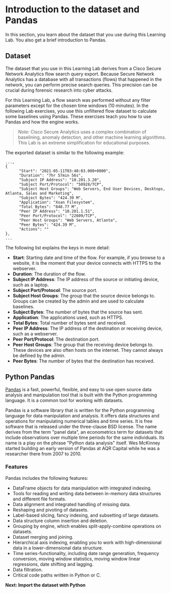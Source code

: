 # Introduction to the dataset and Pandas

In this section, you learn about the dataset that you use during this Learning Lab. You also get a brief introduction to Pandas.

## Dataset

The dataset that you use in this Learning Lab derives from a Cisco Secure Network Analytics flow search query export. Because Secure Network Analytics has a database with all transactions (flows) that happened in the network, you can perform precise search queries. This precision can be crucial during forensic research into cyber attacks.

For this Learning Lab, a flow search was performed without any filter parameters except for the chosen time windows (10 minutes). In the following Lab exercises, you use this unfiltered flow dataset to calculate some baselines using Pandas. These exercises teach you how to use Pandas and how the engine works. 

> *Note*: Cisco Secure Analytics uses a complex combination of baselining, anomaly detection, and other machine learning algorithms. This Lab is an extreme simplification for educational purposes. 

The exported dataset is similar to the following example:

```
...,
{
      "Start": "2021-05-11T03:40:03.000+0000",
      "Duration": "7hr 57min 56s",
      "Subject IP Address": "10.201.3.20",
      "Subject Port/Protocol": "50928/TCP",
      "Subject Host Groups": "Web Servers, End User Devices, Desktops, Atlanta, Sales and Marketing",
      "Subject Bytes": "424.39 M",
      "Application": "Xsan Filesystem",
      "Total Bytes": "848.77 M",
      "Peer IP Address": "10.201.1.51",
      "Peer Port/Protocol": "22609/TCP",
      "Peer Host Groups": "Web Servers, Atlanta",
      "Peer Bytes": "424.39 M",
      "Actions": ""
},
...
```

The following list explains the keys in more detail:

* **Start**: Starting date and time of the flow. For example, if you browse to a website, it is the moment that your device connects with HTTPS to the webserver.
* **Duration**: The duration of the flow.
* **Subject IP Address**: The IP address of the source or initiating device, such as a laptop.
* **Subject Port/Protocol**: The source port.
* **Subject Host Groups**: The group that the source device belongs to. Groups can be created by the admin and are used to calculate baselines. 
* **Subject Bytes**: The number of bytes that the source has sent.
* **Application**: The applications used, such as HTTPS.
* **Total Bytes**: Total number of bytes sent and received.
* **Peer IP Address**: The IP address of the destination or receiving device, such as a webserver.
* **Peer Port/Protocol**: The destination port.
* **Peer Host Groups**: The group that the receiving device belongs to. These devices are also often hosts on the internet. They cannot always be defined by the admin.
* **Peer Bytes**: The number of bytes that the destination has received.

## Python Pandas

[Pandas](https://pandas.pydata.org/) is a fast, powerful, flexible, and easy to use open source data analysis and manipulation tool that is built with the Python programming language. It is a common tool for working with datasets. 

Pandas is a software library that is written for the Python programming language for data manipulation and analysis. It offers data structures and operations for manipulating numerical tables and time series. It is free software that is released under the three-clause BSD license. The name derives from the term "panel data", an econometrics term for datasets that include observations over multiple time periods for the same individuals. Its name is a play on the phrase "Python data analysis" itself. Wes McKinney started building an early version of Pandas at AQR Capital while he was a researcher there from 2007 to 2010.

### Features

Pandas includes the following features:

* DataFrame objects for data manipulation with integrated indexing.
* Tools for reading and writing data between in-memory data structures and different file formats.
* Data alignment and integrated handling of missing data.
* Reshaping and pivoting of datasets.
* Label-based slicing, fancy indexing, and subsetting of large datasets.
* Data structure column insertion and deletion.
* Grouping by engine, which enables split-apply-combine operations on datasets.
* Dataset merging and joining.
* Hierarchical axis indexing, enabling you to work with high-dimensional data in a lower-dimensional data structure.
* Time series-functionality, including date range generation, frequency conversion, moving window statistics, moving window linear regressions, date shifting and lagging.
* Data filtration.
* Critical code paths written in Python or C.

**Next: Import the dataset with Python**